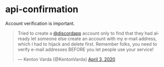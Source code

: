 # api-confirmation

Account verification is important.

<blockquote class="twitter-tweet"><p lang="en" dir="ltr">Tried to create a <a href="https://twitter.com/Discordapp?ref_src=twsrc%5Etfw">@discordapp</a> account only to find that they had already let someone else create an account with my e-mail address, which I had to hijack and delete first. Remember folks, you need to verify e-mail addresses BEFORE you let people use your service!</p>&mdash; Kenton Varda (@KentonVarda) <a href="https://twitter.com/KentonVarda/status/1246119892874600448?ref_src=twsrc%5Etfw">April 3, 2020</a></blockquote> <script async src="https://platform.twitter.com/widgets.js" charset="utf-8"></script> 